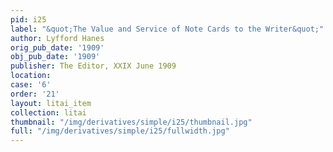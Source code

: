 ```yaml
---
pid: i25
label: "&quot;The Value and Service of Note Cards to the Writer&quot;"
author: Lyfford Hanes
orig_pub_date: '1909'
obj_pub_date: '1909'
publisher: The Editor, XXIX June 1909
location:
case: '6'
order: '21'
layout: litai_item
collection: litai
thumbnail: "/img/derivatives/simple/i25/thumbnail.jpg"
full: "/img/derivatives/simple/i25/fullwidth.jpg"
---
```


